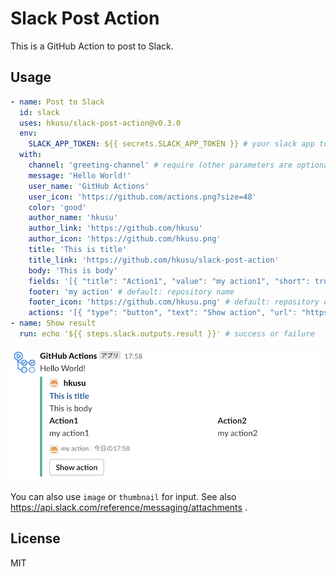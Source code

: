 # Slack Post Action

This is a GitHub Action to post to Slack.

## Usage

```yaml
- name: Post to Slack
  id: slack
  uses: hkusu/slack-post-action@v0.3.0
  env:
    SLACK_APP_TOKEN: ${{ secrets.SLACK_APP_TOKEN }} # your slack app token
  with:
    channel: 'greeting-channel' # require (other parameters are optional)
    message: 'Hello World!'
    user_name: 'GitHub Actions'
    user_icon: 'https://github.com/actions.png?size=48'
    color: 'good'
    author_name: 'hkusu'
    author_link: 'https://github.com/hkusu'
    author_icon: 'https://github.com/hkusu.png'
    title: 'This is title'
    title_link: 'https://github.com/hkusu/slack-post-action'
    body: 'This is body'
    fields: '[{ "title": "Action1", "value": "my action1", "short": true }, { "title": "Action2", "value": "my action2", "short": true }]'
    footer: 'my action' # default: repository name
    footer_icon: 'https://github.com/hkusu.png' # default: repository owner image
    actions: '[{ "type": "button", "text": "Show action", "url": "https://github.com/hkusu/slack-post-action" }]'
- name: Show result
  run: echo '${{ steps.slack.outputs.result }}' # success or failure
```

![image](./doc/image.png)

You can also use `image` or `thumbnail` for input.
See also https://api.slack.com/reference/messaging/attachments .

## License

MIT
